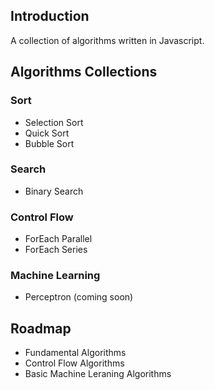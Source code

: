 ## Introduction

A collection of algorithms written in Javascript.

## Algorithms Collections
### Sort
 - Selection Sort
 - Quick Sort
 - Bubble Sort

### Search
 - Binary Search

### Control Flow
 - ForEach Parallel
 - ForEach Series

### Machine Learning
 - Perceptron (coming soon)

## Roadmap
 - Fundamental Algorithms
 - Control Flow Algorithms
 - Basic Machine Leraning Algorithms
